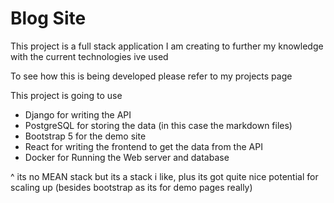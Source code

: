 # Blog Site

This project is a full stack application I am creating to further my knowledge with the current technologies ive used

To see how this is being developed please refer to my projects page

This project is going to use

-   Django for writing the API
-   PostgreSQL for storing the data (in this case the markdown files)
-   Bootstrap 5 for the demo site
-   React for writing the frontend to get the data from the API
-   Docker for Running the Web server and database

^ its no MEAN stack but its a stack i like, plus its got quite nice potential for scaling up (besides bootstrap as its for demo pages really)
